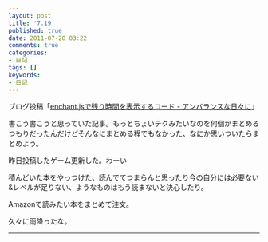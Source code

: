```yaml
---
layout: post
title: '7.19'
published: true
date: 2011-07-20 03:22
comments: true
categories:
- 日記
tags: []
keywords:
- 日記
---
```

ブログ投稿「[enchant.jsで残り時間を表示するコード - アンバランスな日々に](http://d.hatena.ne.jp/soramugi/20110719/1311069766 "enchant.jsで残り時間を表示するコード - アンバランスな日々に")」

書こう書こうと思っていた記事。もっとちょいテクみたいなのを何個かまとめるつもりだったんだけどそんなにまとめる程でもなかった、なにか思いついたらまとめよう。

昨日投稿したゲーム更新した。わーい

積んどいた本をやっつけた、読んでてつまらんと思ったり今の自分には必要ない&amp;レベルが足りない、ようなものはもう読まないと決心したり。

Amazonで読みたい本をまとめて注文。

久々に雨降ったな。

---

